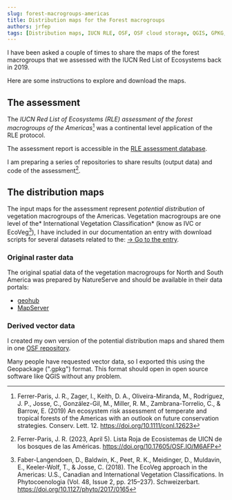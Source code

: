 ```yaml
---
slug: forest-macrogroups-americas
title: Distribution maps for the Forest macrogroups 
authors: jrfep
tags: [Distribution maps, IUCN RLE, OSF, OSF cloud storage, QGIS, GPKG, IVC macrogroups]
---
```


I have been asked a couple of times to share the maps of the forest macrogroups that we assessed with the IUCN Red List of Ecosystems back in 2019.

Here are some instructions to explore and download the maps.

<!--truncate-->

## The assessment

The *IUCN Red List of Ecosystems (RLE) assessment of the forest macrogroups of the Americas*[^1] was a continental level application of the RLE protocol.

The assessment report is accessible in the [RLE assessment database](https://assessments.iucnrle.org/systematics/8).

I am preparing a series of repositories to share results (output data) and code of the assessment[^2].

## The distribution maps
The input maps for the assessment represent _potential distribution_ of vegetation macrogroups of the Americas. Vegetation macrogroups are one level of the* International Vegetation Classification* (know as IVC or EcoVeg[^3]), I have included in our documentation an entry with download scripts for several datasets related to the: [-> Go to the entry](/docs/vegetation/regional/IVC-potential-macrogroups).

### Original raster data
The original spatial data of the vegetation macrogroups for North and South America was prepared by NatureServe and should be available in their data portals:

- [geohub](https://geohub-natureserve.opendata.arcgis.com/maps/Natureserve::macrogroups-of-the-americas-1/explore?location=2.669578%2C114.745000%2C2.74) 
- [MapServer](https://securemaps.natureserve.org/pub2/rest/services/Americas/Macrogroup/MapServer) 

### Derived vector data
I created my own version of the potential distribution maps and shared them in one [OSF repository](https://osf.io/wme3b). 

Many people have requested vector data, so I exported this using the Geopackage (".gpkg") format. This format should open in open source software like QGIS without any problem.


[^1]: Ferrer-Paris, J. R., Zager, I., Keith, D. A., Oliveira-Miranda, M., Rodríguez, J. P., Josse, C., González-Gil, M., Miller, R. M., Zambrana-Torrelio, C., & Barrow, E. (2019) An ecosystem risk assessment of temperate and tropical forests of the Americas with an outlook on future conservation strategies. Conserv. Lett. 12. https://doi.org/10.1111/conl.12623

[^2]: Ferrer-Paris, J. R. (2023, April 5). Lista Roja de Ecosistemas de UICN de los bosques de las Américas. https://doi.org/10.17605/OSF.IO/M6AFP

[^3]: Faber-Langendoen, D., Baldwin, K., Peet, R. K., Meidinger, D., Muldavin, E., Keeler-Wolf, T., & Josse, C. (2018). The EcoVeg approach in the Americas: U.S., Canadian and International Vegetation Classifications. In Phytocoenologia (Vol. 48, Issue 2, pp. 215–237). Schweizerbart. https://doi.org/10.1127/phyto/2017/0165

